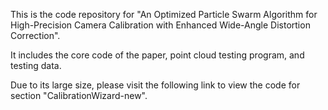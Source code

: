 This is the code repository for "An Optimized Particle Swarm Algorithm for High-Precision Camera Calibration with Enhanced Wide-Angle Distortion Correction".

It includes the core code of the paper, point cloud testing program, and testing data.

Due to its large size, please visit the following link to view the code for section "CalibrationWizard-new".
